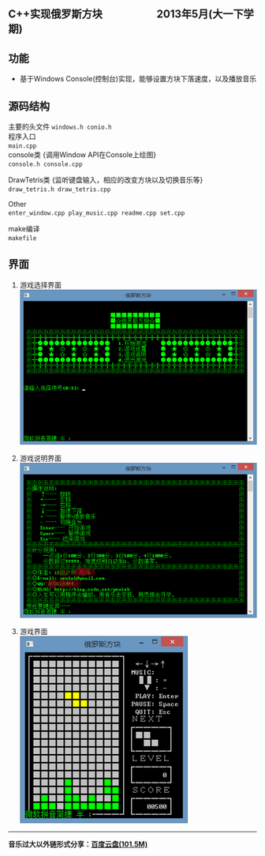 
## C++实现俄罗斯方块       &emsp;&emsp;‎&emsp;&emsp;&emsp;2013‎年‎5‎月‎(大一下学期)

## 功能
* 基于Windows Console(控制台)实现，能够设置方块下落速度，以及播放音乐  

## 源码结构
主要的头文件 
`windows.h conio.h`  
程序入口       
`main.cpp `      
console类 {调用Window API在Console上绘图}      
`console.h console.cpp`   

DrawTetris类 {监听键盘输入，相应的改变方块以及切换音乐等}     
`draw_tetris.h draw_tetris.cpp`
  
Other       
`
enter_window.cpp
play_music.cpp
readme.cpp
set.cpp
`

make编译    
`
makefile
`
## 界面
1. 游戏选择界面
![](enter.png)  

2. 游戏说明界面
![](about.png)
  
3. 游戏界面      
![](play.png)
***
__音乐过大以外链形式分享：[百度云盘(101.5M)](http://pan.baidu.com/s/1ntC9DMx)__
